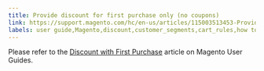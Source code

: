 ```yaml
---
title: Provide discount for first purchase only (no coupons)
link: https://support.magento.com/hc/en-us/articles/115003513453-Provide-discount-for-first-purchase-only-no-coupons-
labels: user guide,Magento,discount,customer_segments,cart_rules,how to
---
```


Please refer to the [Discount with First Purchase](https://docs.magento.com/m2/ee/user_guide/marketing/price-rule-discount-first-purchase.html) article on Magento User Guides. 